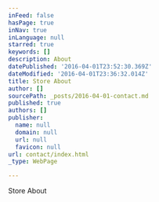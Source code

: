 ```yaml
---
inFeed: false
hasPage: true
inNav: true
inLanguage: null
starred: true
keywords: []
description: About
datePublished: '2016-04-01T23:52:30.369Z'
dateModified: '2016-04-01T23:36:32.014Z'
title: Store About
author: []
sourcePath: _posts/2016-04-01-contact.md
published: true
authors: []
publisher:
  name: null
  domain: null
  url: null
  favicon: null
url: contact/index.html
_type: WebPage

---
```

Store About